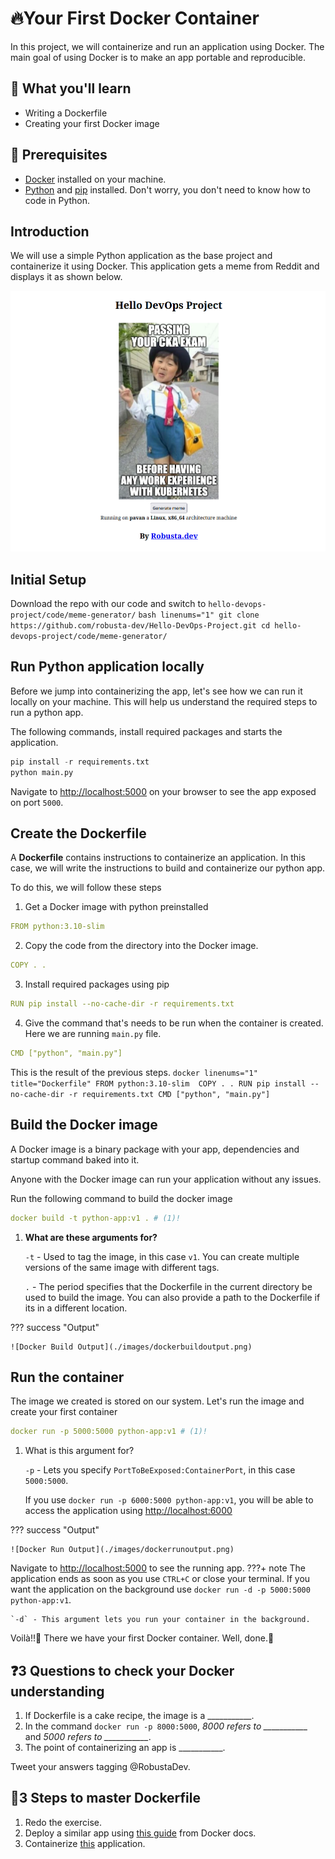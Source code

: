# 🔥Your First Docker Container
In this project, we will containerize and run an application using Docker. The main goal of using Docker is to make an app portable and reproducible.

## 🎯 What you'll learn
* Writing a Dockerfile 
* Creating your first Docker image

## 🛑 Prerequisites
* [Docker](https://docs.docker.com/get-docker/) installed on your machine.
* [Python](https://www.python.org/) and [pip](https://pip.pypa.io/en/stable/) installed. Don't worry, you don't need to know how to code in Python. 


## Introduction
We will use a simple Python application as the base project and containerize it using Docker. This application gets a meme from Reddit and displays it as shown below. 

![Meme Generator](./images/memegeneratorexample.png)

## Initial Setup

Download the repo with our code and switch to `hello-devops-project/code/meme-generator/`
    ```bash linenums="1"
    git clone https://github.com/robusta-dev/Hello-DevOps-Project.git
    cd hello-devops-project/code/meme-generator/
    ```
## Run Python application locally

Before we jump into containerizing the app, let's see how we can run it locally on your machine. This will help us understand the required steps to run a python app.

The following commands, install required packages and starts the application. 
```py linenums="1"
pip install -r requirements.txt
python main.py
```

Navigate to [http://localhost:5000](http://localhost:5000) on your browser to see the app exposed on port `5000`.


## Create the Dockerfile

A **Dockerfile** contains instructions to containerize an application. In this case, we will write the instructions to build and containerize our python app. 

To do this, we will follow these steps

1. Get a Docker image with python preinstalled
```yaml linenums="1"
FROM python:3.10-slim
```
2. Copy the code from the directory into the Docker image.
```yaml linenums="1" 
COPY . .
```
3. Install required packages using pip
```yaml linenums="1"
RUN pip install --no-cache-dir -r requirements.txt 
```
4. Give the command that's needs to be run when the container is created. Here we are running `main.py` file. 
```yaml linenums="1"
CMD ["python", "main.py"]
```

This is the result of the previous steps. 
    ``` docker linenums="1" title="Dockerfile"
    FROM python:3.10-slim 
    COPY . .
    RUN pip install --no-cache-dir -r requirements.txt
    CMD ["python", "main.py"]
    ```

## Build the Docker image

A Docker image is a binary package with your app, dependencies and startup command baked into it.

Anyone with the Docker image can run your application without any issues.

Run the following command to build the docker image
```yaml linenums="1"
docker build -t python-app:v1 . # (1)!
```

1.  **What are these arguments for?**

    `-t` - Used to tag the image, in this case `v1`. You can create multiple versions of the same image with different tags.

    `.` - The period specifies that the Dockerfile in the current directory be used to build the image. You can also provide a path to the Dockerfile if its in a different location.

??? success "Output"

    ![Docker Build Output](./images/dockerbuildoutput.png)



## Run the container
The image we created is stored on our system. Let's run the image and create your first container
```yaml linenums="1"
docker run -p 5000:5000 python-app:v1 # (1)!
```

1.  What is this argument for?

    `-p` - Lets you specify `PortToBeExposed:ContainerPort`, in this case `5000:5000`. 
    
    If you use `docker run -p 6000:5000 python-app:v1`, you will be able to access the application using [http://localhost:6000](http://localhost:6000)

??? success "Output"

    ![Docker Run Output](./images/dockerrunoutput.png)



Navigate to [http://localhost:5000](http://localhost:5000) to see the running app.
???+ note
    The application ends as soon as you use `CTRL+C` or close your terminal. If you want the application on the background use `docker run -d -p 5000:5000 python-app:v1`. 
    
    `-d` - This argument lets you run your container in the background.

Voilà!!🎉 There we have your first Docker container. Well, done.👏

## ❓3 Questions to check your Docker understanding

1. If Dockerfile is a cake recipe, the image is a ___________.
2. In the command `docker run -p 8000:5000`, *8000 refers to ___________* and *5000 refers to ___________*. 
3. The point of containerizing an app is ___________. 

Tweet your answers tagging @RobustaDev.  

## 🥷3 Steps to master Dockerfile
1. Redo the exercise.
2. Deploy a similar app using [this guide](https://docs.docker.com/language/python/build-images/) from Docker docs.
3. Containerize [this](https://github.com/darkmavis1980/flask-python-3-docker) application. 